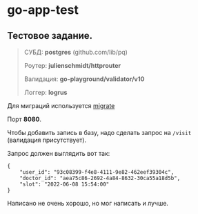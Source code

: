 # go-app-test

## Тестовое задание.


>СУБД: **postgres** (github.com/lib/pq)
>
>Роутер: **julienschmidt/httprouter**
>
>Валидация: **go-playground/validator/v10**
>
>Логгер: **logrus**


Для миграций используется [migrate](https://github.com/golang-migrate/migrate)

Порт **8080**.

Чтобы добавить запись в базу, надо сделать запрос на `/visit` (валидация присутствует).

Запрос должен выглядить вот так:
```
{
    "user_id": "93c08399-f4e8-4111-9e82-462eef39304c",
    "doctor_id": "aea75c86-2692-4a84-8632-30ca55a18d5b",
    "slot": "2022-06-08 15:54:00"
}
```

Написано не очень хорошо, но мог написать и лучше.
